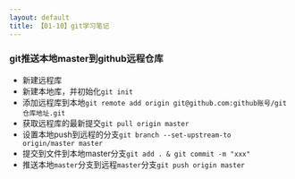 ```yaml
---
layout: default
title: 【01-10】git学习笔记
---
```


### git推送本地master到github远程仓库
- 新建远程库
- 新建本地库，并初始化`git init`
- 添加远程库到本地`git remote add origin git@github.com:github账号/git仓库地址.git
`
- 获取远程库的最新提交`git pull origin master`
- 设置本地push到远程的分支`git branch --set-upstream-to  origin/master master`
- 提交到文件到本地master分支`git add . & git commit -m "xxx"`
- 推送本地`master`分支到远程`master`分支`git push origin master`